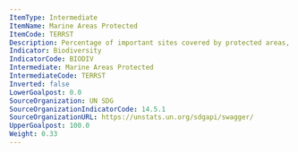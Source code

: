 ```yaml
---
ItemType: Intermediate
ItemName: Marine Areas Protected
ItemCode: TERRST
Description: Percentage of important sites covered by protected areas, terrestrial
Indicator: Biodiversity
IndicatorCode: BIODIV
Intermediate: Marine Areas Protected
IntermediateCode: TERRST
Inverted: false
LowerGoalpost: 0.0
SourceOrganization: UN SDG
SourceOrganizationIndicatorCode: 14.5.1
SourceOrganizationURL: https://unstats.un.org/sdgapi/swagger/
UpperGoalpost: 100.0
Weight: 0.33
---
```


